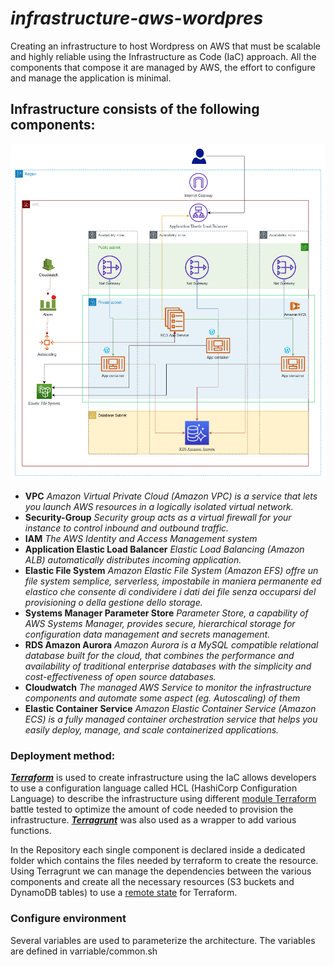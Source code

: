 # _infrastructure-aws-wordpres_
Creating an infrastructure to host Wordpress on AWS that must be scalable and highly reliable using the Infrastructure as Code (IaC) approach. All the components that compose it are managed by AWS, the effort to configure and manage the application is minimal.

## Infrastructure consists of the following components:
![infrastructure-aws-wordpres](infrastructure-aws-wordpres.png)
- **VPC**
  *Amazon Virtual Private Cloud (Amazon VPC) is a service that lets you launch AWS resources in a logically isolated virtual network.*
- **Security-Group**
 *Security group acts as a virtual firewall for your instance to control inbound and outbound traffic.*
- **IAM**
  *The AWS Identity and Access Management system*
- **Application Elastic Load Balancer**
  *Elastic Load Balancing (Amazon ALB) automatically distributes incoming application.*
- **Elastic File System**
  *Amazon Elastic File System (Amazon EFS) offre un file system semplice, serverless, impostabile in maniera permanente ed elastico che consente di condividere i dati dei file senza occuparsi del provisioning o della gestione dello storage.*
- **Systems Manager Parameter Store**
  *Parameter Store, a capability of AWS Systems Manager, provides secure, hierarchical storage for configuration data management and secrets management.*
- **RDS Amazon Aurora**
  *Amazon Aurora is a MySQL compatible relational database built for the cloud, that combines the performance and availability of traditional enterprise databases with the simplicity and cost-effectiveness of open source databases.*
- **Cloudwatch**
  *The managed AWS Service to monitor the infrastructure components and automate some aspect (eg. Autoscaling) of them*
- **Elastic Container Service** 
  *Amazon Elastic Container Service (Amazon ECS) is a fully managed container orchestration service that helps you easily deploy, manage, and scale containerized applications.*

### Deployment method:
[***Terraform***](https://www.terraform.io/) is used to create infrastructure using the IaC allows developers to use a configuration language called HCL (HashiCorp Configuration Language) to describe the infrastructure using different [module Terraform](https://registry.terraform.io/browse/modules?provider=aws) battle tested to optimize the amount of code needed to provision the infrastructure. [***Terragrunt***](https://terragrunt.gruntwork.io/) was also used as a wrapper to add various functions.

In the Repository each single component is declared inside a dedicated folder which contains the files needed by terraform to create the resource. Using Terragrunt we can manage the dependencies between the various components and create all the necessary resources (S3 buckets and DynamoDB tables) to use a [remote state](https://www.terraform.io/docs/language/state/remote.html) for Terraform.

### Configure environment
Several variables are used to parameterize the architecture. The variables are defined in varriable/common.sh
